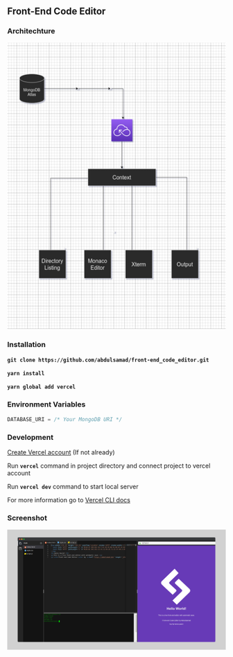 ## Front-End Code Editor

### Architechture
<img src="readme/architechture.png" height="660" width="510" />

### Installation

**`git clone https://github.com/abdulsamad/front-end_code_editor.git`**

**`yarn install`**

**`yarn global add vercel`**

### Environment Variables
```js
DATABASE_URI = /* Your MongoDB URI */
```


### Development

[Create Vercel account](https://vercel.com/dashboard) (If not already)

Run **`vercel`** command in project directory and connect project to vercel account

Run **`vercel dev`** command to start local server

For more information go to [Vercel CLI docs](https://vercel.com/docs/cli)

### Screenshot

![Front-end code editor](/readme/screenshot.png "Front-end code editor screenshot")


